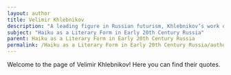 ```yaml
---
layout: author
title: Velimir Khlebnikov
description: "A leading figure in Russian futurism, Khlebnikov’s work often encompassed themes of nature, and he attempted to adopt haiku form to express his vision of the universe and natural phenomena."
subject: "Haiku as a Literary Form in Early 20th Century Russia"
parent: Haiku as a Literary Form in Early 20th Century Russia
permalink: /Haiku as a Literary Form in Early 20th Century Russia/authors/Velimir-Khlebnikov/
---
```


Welcome to the page of Velimir Khlebnikov! Here you can find their quotes.
